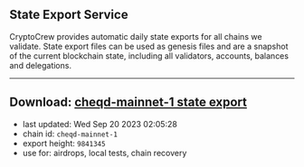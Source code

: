 ## State Export Service
CryptoCrew provides automatic daily state exports for all chains we validate. State export files can be used as genesis files and are a snapshot of the current blockchain state, including all validators, accounts, balances and delegations.

---
**Download: [cheqd-mainnet-1 state export](https://dl.ccvalidators.com/SERVICE/cheqd/cheqd-mainnet-1_export_9841345.json)**
---

- last updated: Wed Sep 20 2023 02:05:28
- chain id: `cheqd-mainnet-1`
- export height: `9841345`
- use for: airdrops, local tests, chain recovery
